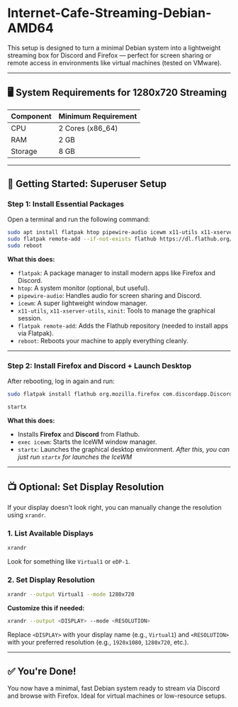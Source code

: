 # Internet-Cafe-Streaming-Debian-AMD64

This setup is designed to turn a minimal Debian system into a lightweight streaming box for Discord and Firefox — perfect for screen sharing or remote access in environments like virtual machines (tested on VMware).

---

## 🖥️ System Requirements for 1280x720 Streaming

| Component | Minimum Requirement |
| --------- | ------------------- |
| CPU       | 2 Cores (x86\_64)   |
| RAM       | 2 GB                |
| Storage   | 8 GB                |

---

## 🔐 Getting Started: Superuser Setup

### Step 1: Install Essential Packages

Open a terminal and run the following command:

```bash
sudo apt install flatpak htop pipewire-audio icewm x11-utils x11-xserver-utils xinit -y && 
sudo flatpak remote-add --if-not-exists flathub https://dl.flathub.org/repo/flathub.flatpakrepo && 
sudo reboot
```

**What this does:**

* `flatpak`: A package manager to install modern apps like Firefox and Discord.
* `htop`: A system monitor (optional, but useful).
* `pipewire-audio`: Handles audio for screen sharing and Discord.
* `icewm`: A super lightweight window manager.
* `x11-utils`, `x11-xserver-utils`, `xinit`: Tools to manage the graphical session.
* `flatpak remote-add`: Adds the Flathub repository (needed to install apps via Flatpak).
* `reboot`: Reboots your machine to apply everything cleanly.

---

### Step 2: Install Firefox and Discord + Launch Desktop

After rebooting, log in again and run:

```bash
sudo flatpak install flathub org.mozilla.firefox com.discordapp.Discord && exec icewm
```
```bash
startx
```

**What this does:**

* Installs **Firefox** and **Discord** from Flathub.
* `exec icewm`: Starts the IceWM window manager.
* `startx`: Launches the graphical desktop environment.
*After this, you can just run `startx` for launches the IceWM*

---

## 📺 Optional: Set Display Resolution

If your display doesn't look right, you can manually change the resolution using `xrandr`.

### 1. List Available Displays

```bash
xrandr
```

Look for something like `Virtual1` or `eDP-1`.

### 2. Set Display Resolution

```bash
xrandr --output Virtual1 --mode 1280x720
```

**Customize this if needed:**

```bash
xrandr --output <DISPLAY> --mode <RESOLUTION>
```

Replace `<DISPLAY>` with your display name (e.g., `Virtual1`) and `<RESOLUTION>` with your preferred resolution (e.g., `1920x1080`, `1280x720`, etc.).

---

## ✅ You're Done!

You now have a minimal, fast Debian system ready to stream via Discord and browse with Firefox. Ideal for virtual machines or low-resource setups.
